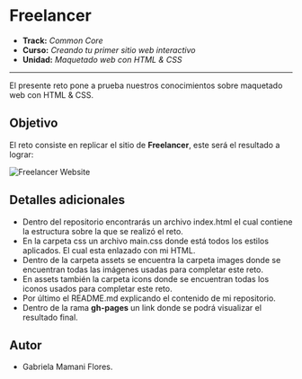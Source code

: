 # Freelancer

* **Track:** _Common Core_
* **Curso:** _Creando tu primer sitio web interactivo_
* **Unidad:** _Maquetado web con HTML & CSS_

***

El presente reto pone a prueba nuestros conocimientos sobre maquetado web con HTML & CSS.

## Objetivo

El reto consiste en replicar el sitio de **Freelancer**, este será el resultado
a lograr:

![Freelancer Website](docs/fullpage.png)


## Detalles adicionales

* Dentro del repositorio encontrarás un archivo index.html el cual contiene la estructura sobre la que se realizó el reto.
* En la carpeta css un archivo main.css donde está todos los estilos aplicados. El cual esta enlazado con mi HTML.
* Dentro de la carpeta assets se encuentra la carpeta images donde se encuentran todas las imágenes usadas para completar este reto.
* En assets también la carpeta icons donde se encuentran todas los iconos usados para completar este reto.
* Por último el README.md explicando el contenido de mi repositorio.
* Dentro de la rama **gh-pages** un link donde se podrá visualizar el resultado final.

## Autor

* Gabriela Mamani Flores.
